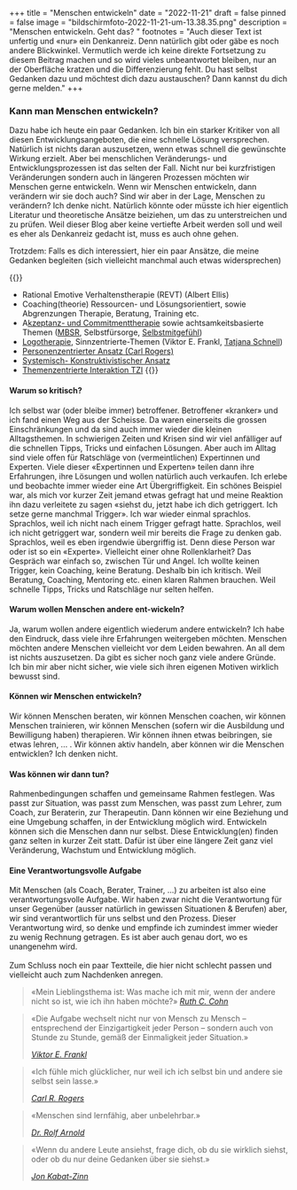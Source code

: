 +++
title = "Menschen entwickeln"
date = "2022-11-21"
draft = false
pinned = false
image = "bildschirmfoto-2022-11-21-um-13.38.35.png"
description = "Menschen entwickeln. Geht das? "
footnotes = "Auch dieser Text ist unfertig und «nur» ein Denkanreiz. Denn natürlich gibt oder gäbe es noch andere Blickwinkel. Vermutlich werde ich keine direkte Fortsetzung zu diesem Beitrag machen und so wird vieles unbeantwortet bleiben, nur an der Oberfläche kratzen und die Differenzierung fehlt. Du hast selbst Gedanken dazu und möchtest dich dazu austauschen? Dann kannst du dich gerne melden."
+++
### Kann man Menschen entwickeln?

Dazu habe ich heute ein paar Gedanken. Ich bin ein starker Kritiker von all diesen Entwicklungsangeboten, die eine schnelle Lösung versprechen. Natürlich ist nichts daran auszusetzen, wenn etwas schnell die gewünschte Wirkung erzielt. Aber bei menschlichen Veränderungs- und Entwicklungsprozessen ist das selten der Fall. Nicht nur bei kurzfristigen Veränderungen sondern auch in längeren Prozessen möchten wir Menschen gerne entwickeln. Wenn wir Menschen entwickeln, dann verändern wir sie doch auch? Sind wir aber in der Lage, Menschen zu verändern? Ich denke nicht. Natürlich könnte oder müsste ich hier eigentlich Literatur und theoretische Ansätze beiziehen, um das zu unterstreichen und zu prüfen. Weil dieser Blog aber keine vertiefte Arbeit werden soll und weil es eher als Denkanreiz gedacht ist, muss es auch ohne gehen.

Trotzdem: Falls es dich interessiert, hier ein paar Ansätze, die meine Gedanken begleiten (sich vielleicht manchmal auch etwas widersprechen)



{{<box title="Trotzdem: Falls es dich interessiert, hier ein paar Ansätze, die meine Gedanken begleiten (sich vielleicht manchmal auch etwas widersprechen)">}}

* Rational Emotive Verhaltenstherapie (REVT) (Albert Ellis)
* Coaching(theorie) Ressourcen- und Lösungsorientiert, sowie Abgrenzungen Therapie, Beratung, Training etc. 
* A[kzeptanz- und Commitmenttherapie](https://dgkv.info/act-co/akzeptanz-und-commitment-therapie-act/) sowie achtsamkeitsbasierte Themen ([MBSR](https://www.mindfulness.swiss/kurse/mbsr/), Selbstfürsorge, [Selbstmitgefühl](https://www.mindfulselfcompassion.ch/forschung-zu-selbstmitgefuehl/))
* [Logotherapie](https://de.wikipedia.org/wiki/Logotherapie_und_Existenzanalyse), Sinnzentrierte-Themen (Viktor E. Frankl, [Tatjana Schnell](https://www.sinnforschung.org))
* [Personenzentrierter Ansatz (Carl Rogers)](https://www.carlrogers.de)
* [Systemisch- Konstruktivistischer Ansatz](https://de.wikipedia.org/wiki/Systemisch-konstruktivistische_Perspektive)
* [Themenzentrierte Interaktion TZI](https://de.wikipedia.org/wiki/Themenzentrierte_Interaktion)
  {{</box>}}



#### Warum so kritisch?

Ich selbst war (oder bleibe immer) betroffener. Betroffener «kranker» und ich fand einen Weg aus der Scheisse. Da waren einerseits die grossen Einschränkungen und da sind auch immer wieder die kleinen Alltagsthemen. In schwierigen Zeiten und Krisen sind wir viel anfälliger auf die schnellen Tipps, Tricks und einfachen Lösungen. Aber auch im Alltag sind viele offen für Ratschläge von (vermeintlichen) Expertinnen und Experten. Viele dieser «Expertinnen und Experten» teilen dann ihre Erfahrungen, ihre Lösungen und wollen natürlich auch verkaufen. Ich erlebe und beobachte immer wieder eine Art Übergriffigkeit. Ein schönes Beispiel war, als mich vor kurzer Zeit jemand etwas gefragt hat und meine Reaktion ihn dazu verleitete zu sagen «siehst du, jetzt habe ich dich getriggert. Ich setze gerne manchmal Trigger». Ich war wieder einmal sprachlos. Sprachlos, weil ich nicht nach einem Trigger gefragt hatte. Sprachlos, weil ich nicht getriggert war, sondern weil mir bereits die Frage zu denken gab. Sprachlos, weil es eben irgendwie übergriffig ist. Denn diese Person war oder ist so ein «Experte». Vielleicht einer ohne Rollenklarheit? Das Gespräch war einfach so, zwischen Tür und Angel. Ich wollte keinen Trigger, kein Coaching, keine Beratung. Deshalb bin ich kritisch. Weil Beratung, Coaching, Mentoring etc. einen klaren Rahmen brauchen. Weil schnelle Tipps, Tricks und Ratschläge nur selten helfen. 

#### Warum wollen Menschen andere ent-wickeln?

Ja, warum wollen andere eigentlich wiederum andere entwickeln? Ich habe den Eindruck, dass viele ihre Erfahrungen weitergeben möchten. Menschen möchten andere Menschen vielleicht vor dem Leiden bewahren. An all dem ist nichts auszusetzen. Da gibt es sicher noch ganz viele andere Gründe. Ich bin mir aber nicht sicher, wie viele sich ihren eigenen Motiven wirklich bewusst sind. 

#### Können wir Menschen entwickeln?

Wir können Menschen beraten, wir können Menschen coachen, wir können Menschen trainieren, wir können Menschen (sofern wir die Ausbildung und Bewilligung haben) therapieren. Wir können ihnen etwas beibringen, sie etwas lehren, ... . Wir können aktiv handeln, aber können wir die Menschen entwicklen? Ich denken nicht. 

#### Was können wir dann tun?

Rahmenbedingungen schaffen und gemeinsame Rahmen festlegen. Was passt zur Situation, was passt zum Menschen, was passt zum Lehrer, zum Coach, zur Beraterin, zur Therapeutin. Dann können wir eine Beziehung und eine Umgebung schaffen, in der Entwicklung möglich wird. Entwickeln können sich die Menschen dann nur selbst. Diese Entwicklung(en) finden ganz selten in kurzer Zeit statt. Dafür ist über eine längere Zeit ganz viel Veränderung, Wachstum und Entwicklung möglich. 

#### Eine Verantwortungsvolle Aufgabe

Mit Menschen (als Coach, Berater, Trainer, ...) zu arbeiten ist also eine verantwortungsvolle Aufgabe. Wir haben zwar nicht die Verantwortung für unser Gegenüber (ausser natürlich in gewissen Situationen & Berufen) aber, wir sind verantwortlich für uns selbst und den Prozess. Dieser Verantwortung wird, so denke und empfinde ich zumindest immer wieder zu wenig Rechnung getragen. Es ist aber auch genau dort, wo es unangenehm wird. \
\
Zum Schluss noch ein paar Textteile, die hier nicht schlecht passen und vielleicht auch zum Nachdenken anregen. 

> «Mein Lieblingsthema ist: Was mache ich mit mir, wenn der andere nicht so ist, wie ich ihn haben möchte?» *[Ruth C. Cohn](https://de.wikipedia.org/wiki/Ruth_Cohn)*



> «Die Aufgabe wechselt nicht nur von Mensch zu Mensch – entsprechend der Einzigartigkeit jeder Person – sondern auch von Stunde zu Stunde, gemäß der Einmaligkeit jeder Situation.»
>
> *[Viktor E. Frankl](https://de.wikipedia.org/wiki/Viktor_Frankl)*



> «Ich fühle mich glücklicher, nur weil ich ich selbst bin und andere sie selbst sein lasse.»
>
> *[Carl R. Rogers](https://de.wikipedia.org/wiki/Carl_Rogers)*



> «Menschen sind lernfähig, aber unbelehrbar.»
>
> *[Dr. Rolf Arnold](https://de.wikipedia.org/wiki/Rolf_Arnold)*



> «Wenn du andere Leute ansiehst, frage dich, ob du sie wirklich siehst, oder ob du nur deine Gedanken über sie siehst.»
>
> *[Jon Kabat-Zinn](https://de.wikipedia.org/wiki/Jon_Kabat-Zinn)*
